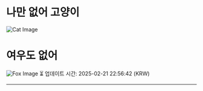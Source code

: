 
# 나만 없어 고양이

![Cat Image](https://cdn2.thecatapi.com/images/8jb.jpg)

# 여우도 없어
![Fox Image](https://randomfox.ca/images/51.jpg)
⏳ 업데이트 시간: 2025-02-21 22:56:42 (KRW)

---
